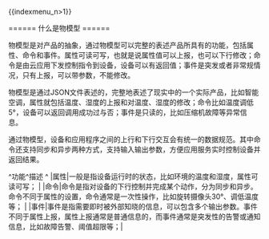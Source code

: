 {{indexmenu_n>1}}

====== 什么是物模型 ======

物模型是对产品的抽象，通过物模型可以完整的表述产品所具有的功能，包括属性、命令和事件。属性可读可写，也就是说属性值可以上报，也可以下行修改；命令是由云应用下发控制指令到设备，设备可以有返回值；事件是突发或者非常规情况，只有上报，可以带参数，不能修改。

物模型是通过JSON文件表述的，完整地表述了现实中的一个实际产品，比如智能空调，属性就包括温度、湿度的上报和对温度、湿度的修改；命令比如温度调低5°，设备可以返回调用成功过与否；事件是只读的，比如压缩机故障等异常信息。

通过物模型，设备和应用程序之间的上行和下行交互会有统一的数据规范。其中命令还支持同步和异步两种方式，支持输入输出参数，方便应用服务实时控制设备并返回结果。

^功能^描述                                                                                ^
|属性|一般是指设备运行时的状态，比如环境的温度和湿度，属性可读可写；                                                   |
|命令|命令是指对设备的下行控制并完成某个动作，分为同步和异步。命令不同于属性的设置，命令通常是一次性操作，比如旋转摄像头30°、调低温度等；               |
|事件|事件是指需要即时被外部知晓的信息，可以包含多个输出参数。事件不同于属性上报，属性上报通常是普通信息的，而事件通常是突发性的告警或通知信息，比如故障告警、阈值超限等；|

